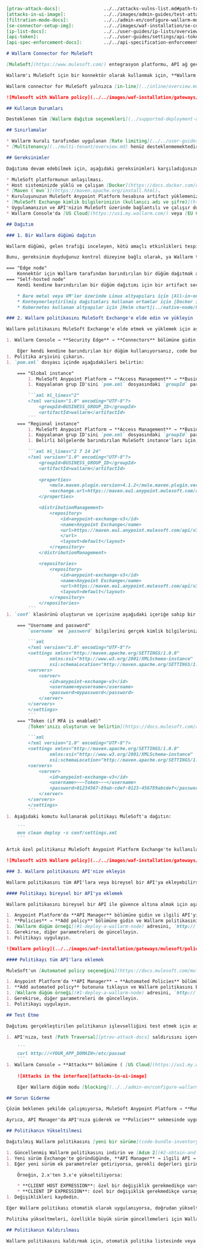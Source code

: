```markdown
[ptrav-attack-docs]:                ../../attacks-vulns-list.md#path-traversal
[attacks-in-ui-image]:              ../../images/admin-guides/test-attacks-quickstart.png
[filtration-mode-docs]:             ../../admin-en/configure-wallarm-mode.md
[se-connector-setup-img]:           ../../images/waf-installation/se-connector-setup.png
[ip-list-docs]:                     ../../user-guides/ip-lists/overview.md
[api-token]:                        ../../user-guides/settings/api-tokens.md
[api-spec-enforcement-docs]:        ../../api-specification-enforcement/overview.md

# Wallarm Connector for MuleSoft

[MuleSoft](https://www.mulesoft.com/) entegrasyon platformu, API ağ geçidi aracılığıyla istemci uygulamaların API'lara erişim sağlaması için giriş noktası sunarak, hizmetler arasında sorunsuz bağlantı ve veri entegrasyonu sağlamaktadır. Wallarm, MuleSoft üzerinde çalışan API'ları güvence altına almak amacıyla bir konnektör olarak görev yapabilir.

Wallarm'ı MuleSoft için bir konnektör olarak kullanmak için, **Wallarm düğümünü dışarıda dağıtmanız** ve **MuleSoft üzerinde Wallarm tarafından sağlanan politikayı uygulamanız** gerekmektedir; bu, trafiğin analiz için Wallarm düğümüne yönlendirilmesini sağlar.

Wallarm connector for MuleSoft yalnızca [in-line](../inline/overview.md) trafik analizini desteklemektedir:

![Mulesoft with Wallarm policy](../../images/waf-installation/gateways/mulesoft/traffic-flow-inline.png)

## Kullanım Durumları

Desteklenen tüm [Wallarm dağıtım seçenekleri](../supported-deployment-options.md) arasında, bu çözüm, yalnızca tek bir politika ile MuleSoft Anypoint platformunda dağıtılan API'ların güvence altına alınması için önerilen seçenektir.

## Sınırlamalar

* Wallarm kuralı tarafından uygulanan [Rate limiting](../../user-guides/rules/rate-limiting.md) desteklenmemektedir.
* [Multitenancy](../multi-tenant/overview.md) henüz desteklenmemektedir.

## Gereksinimler

Dağıtıma devam edebilmek için, aşağıdaki gereksinimleri karşıladığınızdan emin olun:

* MuleSoft platformunun anlaşılması.
* Host sisteminizde yüklü ve çalışan [Docker](https://docs.docker.com/engine/install/).
* [Maven (`mvn`)](https://maven.apache.org/install.html).
* Kuruluşunuzun MuleSoft Anypoint Platform hesabına artifact yüklemenizi sağlayan MuleSoft Exchange katkı sağlayıcı rolünün atanmış olması.
* [MuleSoft Exchange kimlik bilgilerinizin (kullanıcı adı ve şifre)](https://docs.mulesoft.com/mule-gateway/policies-custom-upload-to-exchange#deploying-a-policy-created-using-the-maven-archetype) `<MAVEN_DIRECTORY>/conf/settings.xml` dosyasında belirtilmiş olması.
* Uygulamanızın ve API'nizin MuleSoft üzerinde bağlantılı ve çalışır durumda olması.
* Wallarm Console'da [US Cloud](https://us1.my.wallarm.com/) veya [EU Cloud](https://my.wallarm.com/) için **Administrator** rolüne sahip hesaba erişiminizin bulunması.

## Dağıtım

### 1. Bir Wallarm düğümü dağıtın

Wallarm düğümü, gelen trafiği inceleyen, kötü amaçlı etkinlikleri tespit eden ve tehditleri azaltmak için yapılandırılabilen Wallarm platformunun temel bileşenidir. 

Bunu, gereksinim duyduğunuz kontrol düzeyine bağlı olarak, ya Wallarm tarafından barındırılan ya da kendi altyapınızda dağıtabilirsiniz.

=== "Edge node"
    Konnektör için Wallarm tarafından barındırılan bir düğüm dağıtmak amacıyla, [talimatları](../se-connector.md) izleyin.
=== "Self-hosted node"
    Kendi kendine barındırılan bir düğüm dağıtımı için bir artifact seçin ve ekli talimatları izleyin:

    * Bare metal veya VM'ler üzerinde Linux altyapıları için [All-in-one installer](../native-node/all-in-one.md)
    * Konteynerleştirilmiş dağıtımları kullanan ortamlar için [Docker image](../native-node/docker-image.md)
    * Kubernetes kullanan altyapılar için [Helm chart](../native-node/helm-chart.md)

### 2. Wallarm politikasını MuleSoft Exchange'e elde edin ve yükleyin

Wallarm politikasını MuleSoft Exchange'e elde etmek ve yüklemek için aşağıdaki adımları izleyin:

1. Wallarm Console → **Security Edge** → **Connectors** bölümüne gidin → **Download code bundle** seçeneğine tıklayın ve platformunuza uygun bir code bundle indirin.

    Eğer kendi kendine barındırılan bir düğüm kullanıyorsanız, code bundle almak için sales@wallarm.com ile iletişime geçin.
1. Politika arşivini çıkarın.
1. `pom.xml` dosyası içinde aşağıdakileri belirtin:

    === "Global instance"
        1. MuleSoft Anypoint Platform → **Access Management** → **Business Groups** bölümüne gidin → kuruluşunuzu seçin → ID'sini kopyalayın.
        1. Kopyalanan grup ID'sini `pom.xml` dosyasındaki `groupId` parametresine belirtin:

        ```xml hl_lines="2"
        <?xml version="1.0" encoding="UTF-8"?>
            <groupId>BUSINESS_GROUP_ID</groupId>
            <artifactId>wallarm</artifactId>
        ```
    === "Regional instance"
        1. MuleSoft Anypoint Platform → **Access Management** → **Business Groups** bölümüne gidin → kuruluşunuzu seçin → ID'sini kopyalayın.
        1. Kopyalanan grup ID'sini `pom.xml` dosyasındaki `groupId` parametresine belirtin.
        1. Belirli bölgelerde barındırılan MuleSoft instance'ları için, `pom.xml` dosyasını ilgili bölgesel URL'leri kullanacak şekilde güncelleyin. Örneğin, MuleSoft'un Avrupa instance'ı için:

        ```xml hl_lines="2 7 14 24"
        <?xml version="1.0" encoding="UTF-8"?>
            <groupId>BUSINESS_GROUP_ID</groupId>
            <artifactId>wallarm</artifactId>
            
            <properties>
                <mule.maven.plugin.version>4.1.2</mule.maven.plugin.version>
                <exchange.url>https://maven.eu1.anypoint.mulesoft.com/api/v1/organizations/${project.groupId}/maven</exchange.url>
            </properties>

            <distributionManagement>
                <repository>
                    <id>anypoint-exchange-v3</id>
                    <name>Anypoint Exchange</name>
                    <url>https://maven.eu1.anypoint.mulesoft.com/api/v3/organizations/${project.groupId}/maven
                    </url>
                    <layout>default</layout>
                </repository>
            </distributionManagement>

            <repositories>
                <repository>
                    <id>anypoint-exchange-v3</id>
                    <name>Anypoint Exchange</name>
                    <url>https://maven.eu1.anypoint.mulesoft.com/api/v3/maven</url>
                    <layout>default</layout>
                </repository>
            </repositories>
        ```
1. `conf` klasörünü oluşturun ve içerisine aşağıdaki içeriğe sahip bir `settings.xml` dosyası oluşturun:

    === "Username and password"
        `username` ve `password` bilgilerini gerçek kimlik bilgilerinizle değiştirdiğinizden emin olun:

        ```xml
        <?xml version="1.0" encoding="UTF-8"?>
        <settings xmlns="http://maven.apache.org/SETTINGS/1.0.0"
                xmlns:xsi="http://www.w3.org/2001/XMLSchema-instance"
                xsi:schemaLocation="http://maven.apache.org/SETTINGS/1.0.0 http://maven.apache.org/xsd/settings-1.0.0.xsd">
        <servers>
            <server>
                <id>anypoint-exchange-v3</id>
                <username>myusername</username>
                <password>mypassword</password>
            </server>
        </servers>
        </settings>
        ```
    === "Token (if MFA is enabled)"
        [Token'ınızı oluşturun ve belirtin](https://docs.mulesoft.com/access-management/saml-bearer-token) ve bunu `password` parametresine ekleyin:

        ```xml
        <?xml version="1.0" encoding="UTF-8"?>
        <settings xmlns="http://maven.apache.org/SETTINGS/1.0.0"
                xmlns:xsi="http://www.w3.org/2001/XMLSchema-instance"
                xsi:schemaLocation="http://maven.apache.org/SETTINGS/1.0.0 http://maven.apache.org/xsd/settings-1.0.0.xsd">
        <servers>
            <server>
                <id>anypoint-exchange-v3</id>
                <username>~~~Token~~~</username>
                <password>01234567-89ab-cdef-0123-456789abcdef</password>
            </server>
        </servers>
        </settings>
        ```
1. Aşağıdaki komutu kullanarak politikayı MuleSoft'a dağıtın:

    ```
    mvn clean deploy -s conf/settings.xml
    ```

Artık özel politikanız MuleSoft Anypoint Platform Exchange'te kullanılabilir durumda.

![Mulesoft with Wallarm policy](../../images/waf-installation/gateways/mulesoft/wallarm-policy-in-exchange.png)

### 3. Wallarm politikasını API'nize ekleyin

Wallarm politikasını tüm API'lara veya bireysel bir API'ya ekleyebilirsiniz.

#### Politikayı bireysel bir API'ya eklemek

Wallarm politikasını bireysel bir API ile güvence altına almak için aşağıdaki adımları izleyin:

1. Anypoint Platform'da **API Manager** bölümüne gidin ve ilgili API'yı seçin.
1. **Policies** → **Add policy** bölümüne gidin ve Wallarm politikasını seçin.
1. [Wallarm düğüm örneği](#1-deploy-a-wallarm-node) adresini, `http://` veya `https://` öneki ile birlikte belirtin.
1. Gerekirse, diğer parametreleri de güncelleyin.
1. Politikayı uygulayın.

![Wallarm policy](../../images/waf-installation/gateways/mulesoft/policy-setup.png)

#### Politikayı tüm API'lara eklemek

MuleSoft'un [Automated policy seçeneğini](https://docs.mulesoft.com/mule-gateway/policies-automated-overview) kullanarak Wallarm politikasını tüm API'lara uygulamak için aşağıdaki adımları izleyin:

1. Anypoint Platform'da **API Manager** → **Automated Policies** bölümüne gidin.
1. **Add automated policy** butonuna tıklayın ve Wallarm politikasını Exchange üzerinden seçin.
1. [Wallarm düğüm örneği](#1-deploy-a-wallarm-node) adresini, `http://` veya `https://` önekini ekleyerek belirtin.
1. Gerekirse, diğer parametreleri de güncelleyin.
1. Politikayı uygulayın.

## Test Etme

Dağıtımı gerçekleştirilen politikanın işlevselliğini test etmek için aşağıdaki adımları izleyin:

1. API'nıza, test [Path Traversal][ptrav-attack-docs] saldırısını içeren isteği gönderin:

    ```
    curl http://<YOUR_APP_DOMAIN>/etc/passwd
    ```
1. Wallarm Console → **Attacks** bölümüne ( [US Cloud](https://us1.my.wallarm.com/attacks) veya [EU Cloud](https://my.wallarm.com/attacks) ) gidin ve saldırının listede görüntülendiğinden emin olun.
    
    ![Attacks in the interface][attacks-in-ui-image]

    Eğer Wallarm düğüm modu [blocking](../../admin-en/configure-wallarm-mode.md) olarak ayarlanmışsa ve trafik in-line olarak akıyorsa, istek aynı zamanda engellenecektir.

## Sorun Giderme

Çözüm beklenen şekilde çalışmıyorsa, MuleSoft Anypoint Platform → **Runtime Manager** → uygulamanıza → **Logs** bölümünden API loglarını kontrol edebilirsiniz.

Ayrıca, API Manager'da API'nıza giderek ve **Policies** sekmesinde uygulanan politikaları kontrol ederek politikanın uygulanıp uygulanmadığını doğrulayabilirsiniz. Otomatik politikalar için, **See covered APIs** seçeneğini kullanarak kapsanan API'ları ve hariç tutulma nedenlerini görebilirsiniz.

## Politikanın Yükseltilmesi

Dağıtılmış Wallarm politikasını [yeni bir sürüme](code-bundle-inventory.md#mulesoft) yükseltmek için:

1. Güncellenmiş Wallarm politikasını indirin ve [Adım 2](#2-obtain-and-upload-the-wallarm-policy-to-mulesoft-exchange) bölümünde tarif edildiği şekilde MuleSoft Exchange'e yükleyin.
1. Yeni sürüm Exchange'te göründüğünde, **API Manager** → ilgili API → **Policies** → Wallarm policy → **Edit configuration** → **Advanced options** bölümüne gidin ve açılır listeden yeni politika sürümünü seçin.
1. Eğer yeni sürüm ek parametreler getiriyorsa, gerekli değerleri girin.

    Örneğin, 2.x'ten 3.x'e yükseltiliyorsa:

    * **CLIENT HOST EXPRESSION**: özel bir değişiklik gerekmedikçe varsayılan değer olan `#[attributes.headers['x-forwarded-host']]` kullanılmalıdır.
    * **CLIENT IP EXPRESSION**: özel bir değişiklik gerekmedikçe varsayılan değer olan `#[attributes.headers['x-forwarded-for']]` kullanılmalıdır.
1. Değişiklikleri kaydedin.

Eğer Wallarm politikası otomatik olarak uygulanıyorsa, doğrudan yükseltme mümkün olmayabilir. Bu durumda, mevcut politikayı kaldırıp yeni sürümü manuel olarak uygulamanız gerekir.

Politika yükseltmeleri, özellikle büyük sürüm güncellemeleri için Wallarm düğüm yükseltmesi gerektirebilir. Yayın güncellemeleri ve yükseltme talimatları için [Wallarm Native Node changelog](../../updating-migrating/native-node/node-artifact-versions.md) bölümünü inceleyin. Gelecekteki yükseltmeleri basitleştirmek ve uyumsuzlukları önlemek için düzenli düğüm güncellemeleri önerilir.

## Politikanın Kaldırılması

Wallarm politikasını kaldırmak için, otomatik politika listesinde veya bireysel API'ya uygulanan politikalar listesindeki **Remove policy** seçeneğini kullanın.
```